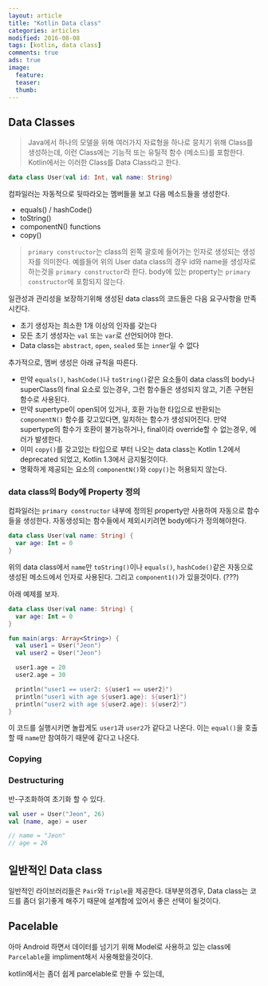 ```yaml
---
layout: article
title: "Kotlin Data class"
categories: articles
modified: 2016-08-08
tags: [kotlin, data class]
comments: true
ads: true
image:
  feature: 
  teaser: 
  thumb: 
---
```


## Data Classes

> Java에서 하나의 모델을 위해 여러가지 자료형을 하나로 뭉치기 위해 Class를 생성하는데, 이런 Class에는 기능적 또는 유틸적 함수 (메소드)를 포함한다. 
> Kotlin에서는 이러한 Class를 Data Class라고 한다.

```kotlin
data class User(val id: Int, val name: String)
```

컴파일러는 자동적으로 뒷따라오는 멤버들을 보고 다음 메소드들을 생성한다.

- equals() / hashCode()
- toString()
- componentN() functions
- copy()

> `primary constructor`는 class의 왼쪽 괄호에 들어가는 인자로 생성되는 생성자를 의미한다.
> 예를들어 위의 User data class의 경우 id와 name을 생성자로 하는것을 `primary constructor`라 한다.
> body에 있는 property는 `primary constructor`에 포함되지 않는다.

일관성과 관리성을 보장하기위해 생성된 data class의 코드들은 다음 요구사항을 만족시킨다.

- 초기 생성자는 최소한 1개 이상의 인자를 갖는다
- 모든 초기 생성자는 `val` 또는 `var`로 선언되어야 한다.
- Data class는 `abstract`, `open`, `sealed` 또는 `inner`일 수 없다
  
추가적으로, 멤버 생성은 아래 규칙을 따른다.

- 만약 `equals()`, `hashCode()`나 `toString()`같은 요소들이 data class의 body나 superClass의 final 요소로 있는경우, 그런 함수들은 생성되지 않고, 기존 구현된 함수로 사용된다.
- 만약 supertype이 open되어 있거나, 호환 가능한 타입으로 반환되는 `componentN()` 함수를 갖고있다면, 일치하는 함수가 생성되어진다. 만약 supertype의 함수가 호환이 불가능하거나, final이라 override할 수 없는경우, 에러가 발생한다.
- 이미 `copy()`를 갖고있는 타입으로 부터 나오는 data class는 Kotlin 1.2에서 deprecated 되었고, Kotlin 1.3에서 금지될것이다.
- 명확하게 제공되는 요소의 `componentN()`와 `copy()`는 허용되지 않는다.

### data class의 Body에 Property 정의

컴파일러는 `primary constructor` 내부에 정의된 property만 사용하여 자동으로 함수들을 생성한다.
자동생성되는 함수들에서 제외시키려면 body에다가 정의해야한다. 

```kotlin
data class User(val name: String) {
  var age: Int = 0
}
```

위의 data class에서 `name`만 `toString()`이나 `equals()`, `hashCode()`같은 자동으로 생성된 메소드에서 인자로 사용된다.
그리고 `component1()`가 있을것이다. (???) 

아래 예제를 보자.

```kotlin
data class User(val name: String) {
  var age: Int = 0
}

fun main(args: Array<String>) {
  val user1 = User("Jeon")
  val user2 = User("Jeon")

  user1.age = 20
  user2.age = 30

  println("user1 == user2: ${user1 == user2}")
  println("user1 with age ${user1.age}: ${user1}")
  println("user2 with age ${user2.age}: ${user2}")
}

```

이 코드를 실행시키면 놀랍게도 `user1`과 `user2`가 같다고 나온다.
이는 `equal()`을 호출할 때 `name`만 참여하기 때문에 같다고 나온다.

### Copying



### Destructuring

반-구조화하여 초기화 할 수 있다.

```kotlin
val user = User("Jeon", 26)
val (name, age) = user

// name = "Jeon"
// age = 26
```

## 일반적인 Data class

일반적인 라이브러리들은 `Pair`와 `Triple`을 제공한다. 대부분의경우, Data class는 코드를 좀더 읽기좋게 해주기 때문에 설계함에 있어서 좋은 선택이 될것이다.


## Pacelable 

아마 Android 하면서 데이터를 넘기기 위해 Model로 사용하고 있는 class에 `Parcelable`을 impliment해서 사용해왔을것이다.

kotlin에서는 좀더 쉽게 parcelable로 만들 수 있는데, 
